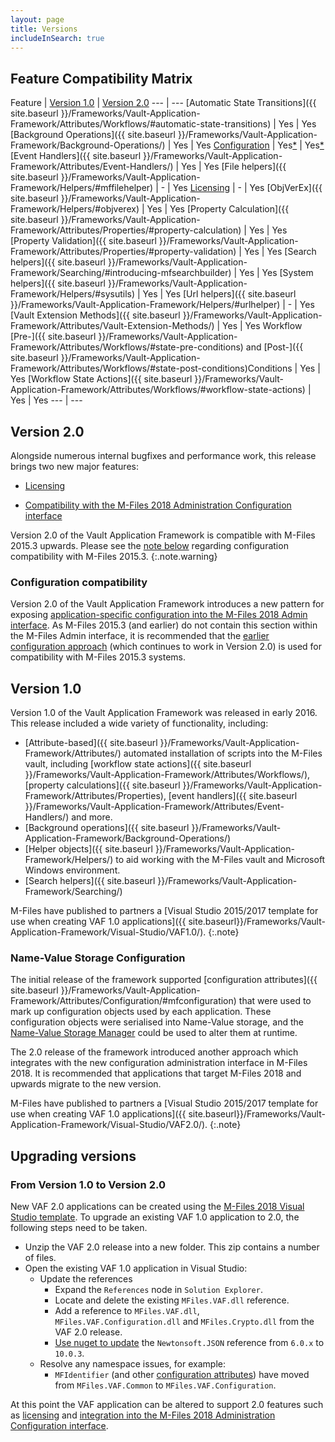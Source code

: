 ```yaml
---
layout: page
title: Versions
includeInSearch: true
---
```


## Feature Compatibility Matrix

Feature | [Version 1.0](#version-10) | [Version 2.0](#version-20)
--- | ---
[Automatic State Transitions]({{ site.baseurl }}/Frameworks/Vault-Application-Framework/Attributes/Workflows/#automatic-state-transitions) | Yes | Yes
[Background Operations]({{ site.baseurl }}/Frameworks/Vault-Application-Framework/Background-Operations/) | Yes | Yes
[Configuration](../Configuration) | Yes[*](#name-value-storage-configuration) | Yes[*](#configuration-compatibility)
[Event Handlers]({{ site.baseurl }}/Frameworks/Vault-Application-Framework/Attributes/Event-Handlers/) | Yes | Yes
[File helpers]({{ site.baseurl }}/Frameworks/Vault-Application-Framework/Helpers/#mffilehelper) | - | Yes
[Licensing](../Licensing) | - | Yes
[ObjVerEx]({{ site.baseurl }}/Frameworks/Vault-Application-Framework/Helpers/#objverex) | Yes | Yes
[Property Calculation]({{ site.baseurl }}/Frameworks/Vault-Application-Framework/Attributes/Properties/#property-calculation) | Yes | Yes
[Property Validation]({{ site.baseurl }}/Frameworks/Vault-Application-Framework/Attributes/Properties/#property-validation) | Yes | Yes
[Search helpers]({{ site.baseurl }}/Frameworks/Vault-Application-Framework/Searching/#introducing-mfsearchbuilder) | Yes | Yes
[System helpers]({{ site.baseurl }}/Frameworks/Vault-Application-Framework/Helpers/#sysutils) | Yes | Yes
[Url helpers]({{ site.baseurl }}/Frameworks/Vault-Application-Framework/Helpers/#urlhelper) | - | Yes
[Vault Extension Methods]({{ site.baseurl }}/Frameworks/Vault-Application-Framework/Attributes/Vault-Extension-Methods/) | Yes | Yes
Workflow [Pre-]({{ site.baseurl }}/Frameworks/Vault-Application-Framework/Attributes/Workflows/#state-pre-conditions) and [Post-]({{ site.baseurl }}/Frameworks/Vault-Application-Framework/Attributes/Workflows/#state-post-conditions)Conditions | Yes | Yes
[Workflow State Actions]({{ site.baseurl }}/Frameworks/Vault-Application-Framework/Attributes/Workflows/#workflow-state-actions) | Yes | Yes
--- | ---

## Version 2.0

Alongside numerous internal bugfixes and performance work, this release brings two new major features:

* [Licensing](../Licensing)

* [Compatibility with the M-Files 2018 Administration Configuration interface](../Configuration)

Version 2.0 of the Vault Application Framework is compatible with M-Files 2015.3 upwards.  Please see the [note below](#configuration-compatibility) regarding configuration compatibility with M-Files 2015.3.
{:.note.warning}

### Configuration compatibility

Version 2.0 of the Vault Application Framework introduces a new pattern for exposing [application-specific configuration into the M-Files 2018 Admin interface](../Configuration).  As M-Files 2015.3 (and earlier) do not contain this section within the M-Files Admin interface, it is recommended that the [earlier configuration approach](#name-value-storage-configuration) (which continues to work in Version 2.0) is used for compatibility with M-Files 2015.3 systems.

## Version 1.0

Version 1.0 of the Vault Application Framework was released in early 2016.  This release included a wide variety of functionality, including:

* [Attribute-based]({{ site.baseurl }}/Frameworks/Vault-Application-Framework/Attributes/) automated installation of scripts into the M-Files vault, including [workflow state actions]({{ site.baseurl }}/Frameworks/Vault-Application-Framework/Attributes/Workflows/), [property calculations]({{ site.baseurl }}/Frameworks/Vault-Application-Framework/Attributes/Properties), [event handlers]({{ site.baseurl }}/Frameworks/Vault-Application-Framework/Attributes/Event-Handlers/) and more.
* [Background operations]({{ site.baseurl }}/Frameworks/Vault-Application-Framework/Background-Operations/)
* [Helper objects]({{ site.baseurl }}/Frameworks/Vault-Application-Framework/Helpers/) to aid working with the M-Files vault and Microsoft Windows environment.
* [Search helpers]({{ site.baseurl }}/Frameworks/Vault-Application-Framework/Searching/)

M-Files have published to partners a [Visual Studio 2015/2017 template for use when creating VAF 1.0 applications]({{ site.baseurl}}/Frameworks/Vault-Application-Framework/Visual-Studio/VAF1.0/).
{:.note}

### Name-Value Storage Configuration

The initial release of the framework supported [configuration attributes]({{ site.baseurl }}/Frameworks/Vault-Application-Framework/Attributes/Configuration/#mfconfiguration) that were used to mark up configuration objects used by each application.  These configuration objects were serialised into Name-Value storage, and the [Name-Value Storage Manager](https://kb.cloudvault.m-files.com/Default.aspx?#3ECA226F-7B54-428B-B539-DE443E6134EC/object/0A8D789B-4E2B-4649-B1A1-AF0755B0C444/latest) could be used to alter them at runtime.

The 2.0 release of the framework introduced another approach which integrates with the new configuration administration interface in M-Files 2018.  It is recommended that applications that target M-Files 2018 and upwards migrate to the new version.

M-Files have published to partners a [Visual Studio 2015/2017 template for use when creating VAF 1.0 applications]({{ site.baseurl}}/Frameworks/Vault-Application-Framework/Visual-Studio/VAF2.0/).
{:.note}

## Upgrading versions

### From Version 1.0 to Version 2.0

New VAF 2.0 applications can be created using the [M-Files 2018 Visual Studio template](m-files://show/CE7643CB-C9BB-4536-8187-707DB78EAF2A/0-2583?object=D93538F9-B429-44DE-9840-553A67964438).  To upgrade an existing VAF 1.0 application to 2.0, the following steps need to be taken.

* Unzip the VAF 2.0 release into a new folder.  This zip contains a number of files.
* Open the existing VAF 1.0 application in Visual Studio:
	* Update the references
		* Expand the `References` node in `Solution Explorer`.
		* Locate and delete the existing `MFiles.VAF.dll` reference.
		* Add a reference to `MFiles.VAF.dll`, `MFiles.VAF.Configuration.dll` and `MFiles.Crypto.dll` from the VAF 2.0 release.
		* [Use nuget to update](https://docs.microsoft.com/en-us/nuget/tools/package-manager-ui#updating-a-package) the `Newtonsoft.JSON` reference from `6.0.x` to `10.0.3`.
	* Resolve any namespace issues, for example:
		* `MFIdentifier` (and other [configuration attributes](/Frameworks/Vault-Application-Framework/Attributes/Configuration/)) have moved from `MFiles.VAF.Common` to `MFiles.VAF.Configuration`.

At this point the VAF application can be altered to support 2.0 features such as [licensing](../Licensing) and [integration into the M-Files 2018 Administration Configuration interface](../Configuration).

